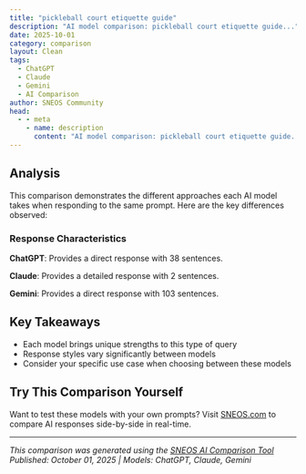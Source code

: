 ```yaml
---
title: "pickleball court etiquette guide"
description: "AI model comparison: pickleball court etiquette guide..."
date: 2025-10-01
category: comparison
layout: Clean
tags:
  - ChatGPT
  - Claude
  - Gemini
  - AI Comparison
author: SNEOS Community
head:
  - - meta
    - name: description
      content: "AI model comparison: pickleball court etiquette guide..."
---
```


<ChatComparison
  title="pickleball court etiquette guide"
  prompt="pickleball court etiquette guide"
  :responses='{"ChatGPT": "Sure! Here\u0027s a comprehensive **Pickleball Court Etiquette Guide** to help players enjoy the game respectfully and fairly.\n\n---\n\n## Pickleball Court Etiquette Guide\n\n### 1. **Respect Court Time**\n- **Limit Play Time:** If others are waiting, limit your play to a few games or a set time to allow everyone a turn.\n- **Join or Wait:** When waiting, stay near the court to be ready when it\u2019s your turn, but don\u2019t crowd the playing area.\n\n### 2. **Call Your Shots Honestly**\n- Make calls honestly and clearly on your side of the net.\n- If unsure about a ball in or out, give the benefit of the doubt to your opponent.\n- Discuss any disputed calls calmly and politely.\n\n### 3. **Keep Pace of Play**\n- Be ready to serve when it\u2019s your turn.\n- Avoid unnecessary delays between points.\n- Keep warm-up rallies brief before starting a game.\n\n### 4. **Use Proper Serve and Scoring**\n- Follow the official pickleball rules for serving and scoring.\n- Announce the score before each serve to avoid confusion.\n\n### 5. **Share the Court**\n- If singles players join a doubles game, communicate about sharing or rotating fairly.\n- Avoid monopolizing the courts during busy times.\n\n### 6. **Respect Your Opponents and Partners**\n- Stay positive and encouraging, win or lose.\n- Avoid trash talk or distracting behaviors.\n- Shake hands or tap paddles after matches to show good sportsmanship.\n\n### 7. **Keep the Court Clean**\n- Pick up balls, trash, and belongings.\n- Avoid food or drinks near the court if it might cause damage or mess.\n\n### 8. **Safety First**\n- Allow space to avoid collisions.\n- Announce returning balls to players on adjacent courts.\n- Wear proper footwear and appropriate attire.\n\n### 9. **Use Equipment Properly**\n- Handle nets, paddles, and balls with care.\n- Don\u2019t tamper with court setup or net height.\n\n### 10. **Follow Local Court Rules**\n- Adhere to facility-specific rules and hours.\n- Respect posted guidelines and attendants\u2019 instructions.\n\n---\n\nFollowing these etiquette guidelines ensures a fun, friendly, and fair pickleball experience for everyone. Enjoy the game!", "Claude": "# Pickleball Court Etiquette Guide\n\n## **General Court Courtesy**\n\n### Before Playing\n- **Arrive on time** for scheduled games or lessons\n- **Inspect the court** for hazards (water, debris, damaged nets)\n- **Warm up properly** off-court when possible\n- **Bring extra balls** to share with other players\n\n### During Play\n- **Call the score clearly** before each serve\n- **Play at a reasonable pace** - don\u0027t unnecessarily delay the game\n- **Stay focused** - avoid excessive talking during points\n- **Respect time limits** if others are waiting\n\n## **Safety First**\n\n- **Communicate on court** - call \u0022ball on court\u0022 if a ball enters from another court\n- **Stop play immediately** when there\u0027s a safety hazard\n- **Wear appropriate court shoes** (non-marking soles)\n- **Stay hydrated** and take breaks as needed\n- **Be aware of your surroundings** and other players\n\n## **Fair Play \u0026 Sportsmanship**\n\n### Line Calls\n- **Call your own lines honestly** - give benefit of doubt to opponents\n- **Accept opponents\u0027 line calls graciously**\n- **Only call balls on your side of the net**\n- **Make calls promptly and clearly**\n\n### Scoring \u0026 Rules\n- **Know the basic rules** before playing\n- **Keep score accurately**\n- **Admit your own rule violations**\n- **Resolve disputes calmly and fairly**\n\n## **Multi-Court Environments**\n\n### Retrieving Balls\n- **Wait for a break in play** before entering another court\n- **Say \u0022thank you\u0022** when someone returns your ball\n- **Return stray balls promptly** by rolling them back (don\u0027t hit them)\n\n### Noise Levels\n- **Keep conversations quiet** between points\n- **Avoid coaching from the sidelines** unless requested\n- **Be mindful of nearby courts** when celebrating\n\n## **Rotating \u0026 Sharing Courts**\n\n### Open Play Protocol\n- **Introduce yourself** to new players\n- **Rotate fairly** - typically winners stay, losers rotate\n- **Include players of all skill levels**\n- **Communicate skill level honestly**\n\n### Court Sharing\n- **Share courts equitably** when demand is high\n- **Be flexible with game length**\n- **Help set up and take down nets**\n- **Clean up after yourself**\n\n## **Player Interaction**\n\n### Positive Behaviors\n- **Congratulate good shots** by opponents\n- **Encourage teammates and opponents**\n- **Be patient with newer players**\n- **Offer helpful tips when appropriate and welcomed**\n- **Apologize for lucky shots or net balls**\n\n### What to Avoid\n- **Arguing with referees or opponents**\n- **Giving unsolicited advice**\n- **Excessive celebration or negative reactions**\n- **Blaming partners for mistakes**\n- **Using profanity or inappropriate language**\n\n## **Equipment Etiquette**\n\n- **Don\u0027t borrow equipment without asking**\n- **Return borrowed items promptly**\n- **Share balls fairly during warm-up**\n- **Avoid hitting balls in anger or frustration**\n- **Help maintain court equipment**\n\n## **Special Situations**\n\n### Playing with Different Skill Levels\n- **Adjust your game** to keep it competitive and fun\n- **Be encouraging** to less experienced players\n- **Focus on placement over power** when playing with beginners\n\n### Tournament Play\n- **Follow event-specific rules and schedules**\n- **Respect officials\u0027 decisions**\n- **Maintain composure under pressure**\n- **Show good sportsmanship regardless of outcome**\n\n---\n\n**Remember**: Good etiquette makes the game more enjoyable for everyone and helps grow the pickleball community. When in doubt, err on the side of kindness and fairness!", "Gemini": "Okay, let\u0027s break down pickleball court etiquette to ensure everyone has a fun and respectful playing experience. This guide covers everything from entering the court to line calls and sportsmanship.\n\n**I. Before the Game: Getting On \u0026 Warm-Up**\n\n* **Waiting Your Turn:**\n * **Stacking:** A common practice is to \u0022stack\u0022 paddles (or bags, sometimes) neatly outside the court to indicate the order in which teams are waiting to play. The first team in the stack is next. Make sure the stack is visible and organized so everyone knows the order.\n * **Verbal Agreement:** If there isn\u0027t a clear stacking system, verbally establish the order with the other players waiting. A simple, \u0022Are you next?\u0022 works wonders.\n * **Respect the Order:** Don\u0027t cut in line. This is a big no-no.\n * **Know the Rules for Staying On:** Some courts have a \u0022winners stay on\u0022 policy (often limited to a certain number of consecutive games). Make sure you know the local rules.\n* **Entering the Court:**\n * **Wait for a Break:** Don\u0027t walk onto a court while a point is in progress. Wait for a natural break in play (between points or games).\n * **Announce Yourself:** Call out \u0022Court open?\u0022 or \u0022Excuse me\u0022 clearly before entering.\n * **Gather Balls:** If there are loose balls on the court, help collect them.\n* **Warm-Up:**\n * **Communicate:** Coordinate warm-up with your partner and the opposing team. Decide how long you\u0027ll warm up for. A few minutes is usually sufficient.\n * **Respect Court Space:** Be mindful of where you\u0027re hitting the ball. Don\u0027t hit directly at other players without warning.\n * **Gentle Start:** Begin with dinks and groundstrokes. Gradually increase intensity.\n\n**II. During the Game: Play \u0026 Calls**\n\n* **Serving:**\n * **Announce the Score:** Clearly announce the score before *every* serve. Use the proper format: Server score - Receiver score - Server number (1 or 2, if applicable).\n * **Visual Contact:** Make eye contact with the receiver to ensure they\u0027re ready.\n * **Clear Service Motion:** Serve underhand, making contact with the ball below your waist.\n* **Line Calls:**\n * **Honesty is Paramount:** Make fair and honest calls. When in doubt, give the point to your opponent.\n * **Your Side, Your Call:** You are primarily responsible for making calls on *your* side of the net.\n * **Out Calls:** Call \u0022Out\u0022 loudly and clearly as soon as you see the ball land out.\n * **In Calls:** If you can\u0027t definitively say the ball was out, it\u0027s considered in. Don\u0027t say anything and let the play continue.\n * **Objections:** If you disagree with a call, politely discuss it with the opposing team. If you can\u0027t reach an agreement, replay the point. Avoid arguments.\n * **No Foot Faulting by Opponents:** It\u0027s generally considered impolite (and can be seen as gamesmanship) to call a foot fault on your opponent. Let them be responsible for calling it on themselves.\n * **No Arguing with Calls:** Arguing is generally frowned upon. Be respectful.\n* **General Play:**\n * **Retrieve Balls Carefully:** If a ball from your court goes onto another court, wait for a break in their play before retrieving it. Call out \u0022Ball on court!\u0022 to warn them. Do the same if a ball from another court comes onto yours.\n * **Avoid Distractions:** Don\u0027t make excessive noise or movements that could distract other players.\n * **Stay Out of the Kitchen (Non-Volley Zone):** Be mindful of the non-volley zone rule. Don\u0027t step into it to volley a ball unless the ball has already bounced first.\n* **Between Points:**\n * **Quick Transition:** Move quickly between points to keep the game flowing.\n * **Retrieve Balls Efficiently:** If you\u0027re near a ball after a point, pick it up and return it to the server or the sidelines.\n * **Avoid Coaching:** Unless you are playing in a sanctioned event with designated timeouts, avoid coaching from the sidelines during play.\n* **Non-Volley Zone (Kitchen) Etiquette**\n * Be very aware of where your feet are in relationship to the kitchen line.\n * Do not step into the kitchen and volley the ball. This is a fault.\n * If momentum carries you into the kitchen after volleying outside of it, that is allowed.\n * Do not reach over the net to hit the ball, unless the ball has bounced on your side of the net first and then travelled back over the net (due to spin or wind).\n\n**III. After the Game: Sportsmanship \u0026 Leaving**\n\n* **Congratulate Your Opponents:** Always shake hands or bump paddles with your opponents and say \u0022Good game.\u0022\n* **Thank You:** Thank your partner for playing with you.\n* **Leave the Court Clean:** Pick up any trash, stray balls, or personal belongings.\n* **Inform the Next Team:** If there\u0027s a team waiting, let them know the court is now open.\n* **Be Graceful in Victory or Defeat:** Win or lose, maintain a positive attitude. Avoid gloating or making excuses.\n\n**IV. General Court Decorum**\n\n* **Be Respectful:** Treat all players with respect, regardless of their skill level.\n* **Be Patient:** Everyone learns at their own pace. Be patient with beginners.\n* **Be Inclusive:** Welcome new players and make them feel comfortable.\n* **Control Your Temper:** Pickleball can be competitive, but avoid outbursts of anger or frustration.\n* **No Profanity:** Refrain from using foul language on the court.\n* **Be Aware of Your Surroundings:** Pay attention to what\u0027s happening on other courts and avoid interfering with their play.\n* **Offer Advice Graciously:** If you see someone struggling, offer helpful advice, but only if they\u0027re receptive to it.\n* **Know the Rules:** Familiarize yourself with the official pickleball rules. USA Pickleball Association (USAPA) is the official source.\n\n**V. Specific Situations \u0026 Scenarios**\n\n* **Mixed Doubles:** Be mindful of the skill levels of both players on the opposing team. Avoid targeting the weaker player excessively.\n* **Playing with Strangers:** Be friendly and introduce yourself. Discuss your skill level and preferences before starting the game.\n* **Playing with Different Skill Levels:** Be adaptable and adjust your game to accommodate the skill levels of all players.\n* **When to Offer a Replay (Let):**\n * If something interferes with play (e.g., a ball rolls onto the court from another court).\n * If there is genuine doubt about a line call.\n* **When *Not* to Offer a Replay:**\n * If you simply make a mistake (e.g., hit the ball into the net).\n * If you\u0027re trying to gain an unfair advantage.\n\n**VI. A Note on \u0022Kitchen\u0022 Etiquette (Non-Volley Zone)**\n\n* This area can be tricky! Know the rules well.\n* Avoid unnecessary movement in the kitchen if you\u0027re not actively involved in the play.\n* Don\u0027t crowd the kitchen line if you\u0027re not part of the point.\n\n**Key Takeaways:**\n\n* **Respect:** Treat everyone with respect.\n* **Honesty:** Be honest in your line calls.\n* **Communication:** Communicate clearly with your partner and opponents.\n* **Sportsmanship:** Win or lose, be a good sport.\n* **Patience:** Be patient with yourself and others.\n* **Knowledge:** Know the rules and etiquette.\n\nBy following these guidelines, you\u0027ll help create a positive and enjoyable pickleball experience for everyone! Good luck, and have fun on the court!\n"}' 
  published-date="17:45"
/>

## Analysis

This comparison demonstrates the different approaches each AI model takes when responding to the same prompt. Here are the key differences observed:

### Response Characteristics

**ChatGPT**: Provides a direct response with 38 sentences. 

**Claude**: Provides a detailed response with 2 sentences. 

**Gemini**: Provides a direct response with 103 sentences. 

## Key Takeaways

- Each model brings unique strengths to this type of query
- Response styles vary significantly between models
- Consider your specific use case when choosing between these models

## Try This Comparison Yourself

Want to test these models with your own prompts? Visit [SNEOS.com](https://sneos.com) to compare AI responses side-by-side in real-time.

---

*This comparison was generated using the [SNEOS AI Comparison Tool](https://sneos.com)*
*Published: October 01, 2025 | Models: ChatGPT, Claude, Gemini*
